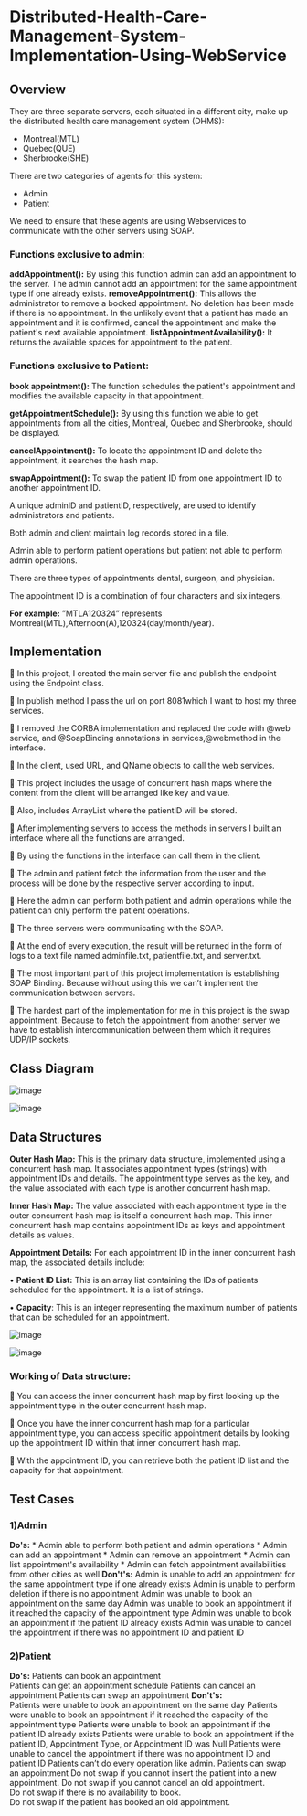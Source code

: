# Distributed-Health-Care-Management-System-Implementation-Using-WebService

## Overview


They are three separate servers, each situated in a different city, make up the distributed health care management system (DHMS):
* Montreal(MTL)
* Quebec(QUE)
* Sherbrooke(SHE)


There are two categories of agents for this system:

* Admin
* Patient 

We need to ensure that these agents are using Webservices to communicate with the other servers using SOAP.


### Functions exclusive to admin:

**addAppointment():** By using this function admin can add an appointment to the server. The admin cannot add an appointment for the same appointment type if one already exists.
**removeAppointment():** This allows the administrator to remove a booked appointment. No deletion has been made if there is no appointment. In the unlikely event that a patient has made an appointment and 
                              it is confirmed, cancel the appointment and make the patient's next available appointment.
**listAppointmentAvailability():** It returns the available spaces for appointment to the patient.


### Functions exclusive to Patient:

**book appointment():** The function schedules the patient's appointment and modifies the available capacity in that appointment.


**getAppointmentSchedule():** By using this function we able to get appointments from all the cities, Montreal, Quebec and Sherbrooke, should be displayed.


**cancelAppointment():** To locate the appointment ID and delete the appointment, it searches the hash map.

**swapAppointment():** To swap the patient ID from one appointment ID to another appointment ID.


A unique adminID and patientID, respectively, are used to identify administrators and patients.

Both admin and client maintain log records stored in a file.

Admin able to perform patient operations but patient not able to perform admin operations.

There are three types of appointments dental, surgeon, and physician.

The appointment ID is a combination of four characters and six integers.

**For example:** ”MTLA120324” represents Montreal(MTL),Afternoon(A),120324(day/month/year).


## Implementation

	In this project, I created the main server file and publish the endpoint using the Endpoint class.

	In publish method I pass the url on port 8081which I want to host my three services.

	I removed the CORBA implementation and replaced the code with @web service, and @SoapBinding annotations in services,@webmethod in the interface.

	In the client, used URL, and QName objects to call the web services.

	This project includes the usage of concurrent hash maps where the content from the client will be arranged like key and value.

	Also, includes ArrayList where the patientID will be stored.

	 After implementing servers to access the methods in servers I built an interface where all the functions are arranged.

	By using the functions in the interface can call them in the client.

	The admin and patient fetch the information from the user and the process will be done by the respective server according to input.

	Here the admin can perform both patient and admin operations while the patient can only perform the patient operations.

	The three servers were communicating with the SOAP.

	At the end of every execution, the result will be returned in the form of logs to a text file named adminfile.txt, patientfile.txt, and server.txt.

	The most important part of this project implementation is establishing SOAP Binding. Because without using this we can’t implement the communication between servers.

	The hardest part of the implementation for me in this project is the swap appointment. Because to fetch the appointment from another server we have to establish intercommunication between them which it requires UDP/IP sockets.

## Class Diagram

![image](https://github.com/naveen777-github/-Distributed-Health-Care-Management-System-Implementation-Using-Web-Service/assets/85072641/23a76737-0c84-43b7-8c5e-1656606c0a64)

![image](https://github.com/naveen777-github/-Distributed-Health-Care-Management-System-Implementation-Using-Web-Service/assets/85072641/337ae482-0475-44e3-b5c6-65c6bd5abb88)

## Data Structures

**Outer Hash Map:** This is the primary data structure, implemented using a concurrent hash map. It associates appointment types (strings) with appointment IDs and details. The appointment type serves as the key, and the value associated with each type is another concurrent hash map.

**Inner Hash Map:** The value associated with each appointment type in the outer concurrent hash map is itself a concurrent hash map. This inner concurrent hash map contains appointment IDs as keys and appointment details as values.


**Appointment Details:** For each appointment ID in the inner concurrent hash map, the associated details include:

•	**Patient ID List:** This is an array list containing the IDs of patients scheduled for the appointment. It is a list of strings.

•	**Capacity**: This is an integer representing the maximum number of patients that can be scheduled for an appointment.

![image](https://github.com/naveen777-github/-Distributed-Health-Care-Management-System-Implementation-Using-Web-Service/assets/85072641/0dac795d-ca55-4d34-8a91-8a2abda58a6f)

![image](https://github.com/naveen777-github/-Distributed-Health-Care-Management-System-Implementation-Using-Web-Service/assets/85072641/69cbccfd-57c8-4c03-af57-cb96a674ba86)

### Working of Data structure:

	You can access the inner concurrent hash map by first looking up the appointment type in the outer concurrent hash map.

	Once you have the inner concurrent hash map for a particular appointment type, you can access specific appointment details by looking up the appointment ID within that inner concurrent hash map.

	With the appointment ID, you can retrieve both the patient ID list and the capacity for that appointment.

## Test Cases

### 1)Admin
  **Do's:**
       * Admin able to perform both   patient and admin operations
       * Admin can add an appointment
       * Admin can remove an appointment
       * Admin can list appointment's availability
       * Admin can fetch appointment availabilities from other cities as well
  **Don't's:**
        Admin is unable to add an appointment for the same appointment type if one already exists
        Admin is unable to perform deletion if there is no appointment
        Admin was unable to book an appointment on the same day
        Admin was unable to book an appointment if it reached the capacity of the appointment type
        Admin was unable to book an appointment if the patient ID already exists
        Admin was unable to cancel the appointment if there was no appointment ID and patient ID
	
### 2)Patient
 **Do's:** 
        Patients can book an appointment  
        Patients can get an appointment schedule
        Patients can cancel an appointment
        Patients can swap an appointment
**Don't's:**	
        Patients were unable to book an appointment on the same day
        Patients were unable to book an appointment if it reached the capacity of the appointment type
	Patients were unable to book an appointment if the patient ID already exists
        Patients were unable to book an appointment if the patient ID, Appointment Type, or Appointment ID was Null	
        Patients were unable to cancel the appointment if there was no appointment ID and patient ID
        Patients can’t do every operation like admin.
        Patients can swap an appointment
	Do not swap if you cannot insert the patient into a new appointment.
        Do not swap if you cannot cancel an old appointment.		
        Do not swap if there is no availability to book.		
        Do not swap if the patient has booked an old appointment.













